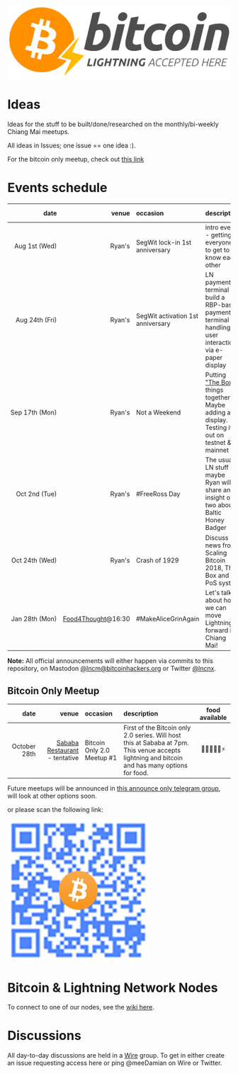 ![Lightning Accepted Here](https://raw.githubusercontent.com/lncm/ideas/master/bitcoin-lightning-accepted.png)

# Ideas

Ideas for the stuff to be built/done/researched on the monthly/bi-weekly Chiang Mai meetups.

All ideas in Issues; one issue == one idea :).

For the bitcoin only meetup, check out [this link](#bitcoin-only-meetup)

# Events schedule

| date | venue | occasion | description | food available |
|-:|-:|:-|:-|:-:|
| Aug&nbsp;1st&nbsp;(Wed) | Ryan's | SegWit lock-in 1st anniversary | intro event - getting everyone to get to know each other | 🥩|
| Aug&nbsp;24th&nbsp;(Fri) | Ryan's | SegWit&nbsp;activation 1st anniversary | LN payment terminal - build a RBP-based payment terminal handling user interaction via e-paper display | 🥩&nbsp;➕&nbsp;🥃 |
| Sep&nbsp;17th&nbsp;(Mon) | Ryan's | Not&nbsp;a&nbsp;Weekend | Putting ["The Box"] things together. Maybe adding a display. Testing it out on testnet & mainnet | 🥩|
| Oct&nbsp;2nd&nbsp;(Tue) | Ryan's | #FreeRoss Day | The usual LN stuff & maybe Ryan will share an insight or two about Baltic Honey Badger | 🥩|
| Oct&nbsp;24th&nbsp;(Wed) | Ryan's | Crash of 1929 | Discuss news from Scaling Bitcoin 2018, The Box and PoS system | 🥩|
| Jan&nbsp;28th&nbsp;(Mon) | [Food4Thought](https://goo.gl/maps/KPpCwtHcaS92)@16:30 | #MakeAliceGrinAgain | Let's talk about how we can move Lightning forward in Chiang Mai! |🍽➕🍺➕⚡️|

**Note:** All official announcements will either happen via commits to this repository, on Mastodon [@lncm@bitcoinhackers.org] or Twitter [@lncnx].

[#10]: https://github.com/lncm/ideas/issues/10
["The Box"]: https://github.com/lncm/ideas/issues/1
[@lncm@bitcoinhackers.org]: https://bitcoinhackers.org/@lncm
[@lncnx]: https://twitter.com/lncnx

## Bitcoin Only Meetup

| date | venue | occasion | description | food available |
|-:|-:|:-|:-|:-:|
| October 28th | [Sababa Restaurant](https://g.page/SababaCM) - tentative | Bitcoin Only 2.0 Meetup #1 | First of the Bitcoin only 2.0 series. Will host this at Sababa at 7pm. This venue accepts lightning and bitcoin and has many options for food. | 🥩🌱➕🍺➕⚡️ |

Future meetups will be announced in [this announce only telegram group](https://t.me/cmbtcevents), will look at other options soon.

or please scan the following link:

[![Telegram group](https://raw.githubusercontent.com/lncm/ideas/master/lncm-qr.png)](https://t.me/cmbtcevents)

# Bitcoin & Lightning Network Nodes

To connect to one of our nodes, see the [wiki here].

[wiki here]: https://github.com/lncm/ideas/wiki/Nodes

# Discussions

All day-to-day discussions are held in a [Wire](https://wire.com/en/download/) group. To get in either create an issue requesting access here or ping @meeDamian on Wire or Twitter.
